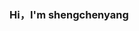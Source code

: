 ### Hi，I'm shengchenyang

[//]: # (**我的博客：**[ayuge 的部落阁]&#40;http://www.ayuge.top/mkdocs-material/&#41;，欢迎大家访问和评论交流。)
